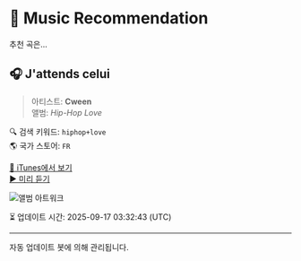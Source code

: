 
# 🎵 Music Recommendation

추천 곡은...

## 🎧 J'attends celui  
> 아티스트: **Cween**  
> 앨범: _Hip-Hop Love_  

🔍 검색 키워드: `hiphop+love`  
🌎 국가 스토어: `FR`

[🔗 iTunes에서 보기](https://music.apple.com/fr/album/jattends-celui/781423479?i=781423524&uo=4)  
[▶️ 미리 듣기](https://audio-ssl.itunes.apple.com/itunes-assets/AudioPreview115/v4/2d/bf/f9/2dbff9a1-aba4-8633-2e62-1736536fca4c/mzaf_12563395011107361932.plus.aac.p.m4a)

![앨범 아트워크](https://is1-ssl.mzstatic.com/image/thumb/Music6/v4/bc/55/40/bc5540ef-6696-6390-cf52-97f6f141ac5f/3700735803347.jpg/100x100bb.jpg)

⏳ 업데이트 시간: 2025-09-17 03:32:43 (UTC)

---
자동 업데이트 봇에 의해 관리됩니다.
